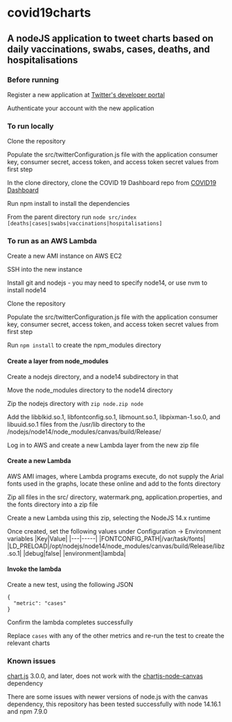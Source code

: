 # covid19charts
## A nodeJS application to tweet charts based on daily vaccinations, swabs, cases, deaths, and hospitalisations

### Before running
Register a new application at [Twitter's developer portal](https://developer.twitter.com/en/apps)

Authenticate your account with the new application 

### To run locally
Clone the repository

Populate the src/twitterConfiguration.js file with the application consumer key, consumer secret, access token, and access token secret values from first step

In the clone directory, clone the COVID 19 Dashboard repo from [COVID19 Dashboard](https://github.com/tetsujin1979/covid19dashboard)

Run npm install to install the dependencies

From the parent directory run `node src/index [deaths|cases|swabs|vaccinations|hospitalisations]`

### To run as an AWS Lambda
Create a new AMI instance on AWS EC2

SSH into the new instance 

Install git and nodejs - you may need to specify node14, or use nvm to install node14

Clone the repository

Populate the src/twitterConfiguration.js file with the application consumer key, consumer secret, access token, and access token secret values from first step

Run `npm install` to create the npm_modules directory

#### Create a layer from node_modules
Create a nodejs directory, and a node14 subdirectory in that

Move the node_modules directory to the node14 directory

Zip the nodejs directory with `zip node.zip node`

Add the libblkid.so.1, libfontconfig.so.1, libmount.so.1, libpixman-1.so.0, and libuuid.so.1 files from the /usr/lib directory to the /nodejs/node14/node_modules/canvas/build/Release/

Log in to AWS and create a new Lambda layer from the new zip file

#### Create a new Lambda
AWS AMI images, where Lambda programs execute, do not supply the Arial fonts used in the graphs, locate these online and add to the fonts directory

Zip all files in the src/ directory, watermark.png, application.properties, and the fonts directory into a zip file

Create a new Lambda using this zip, selecting the NodeJS 14.x runtime

Once created, set the following values under Configuration → Environment variables
|Key|Value|
|---|-----|
|FONTCONFIG_PATH|/var/task/fonts|
|LD_PRELOAD|/opt/nodejs/node14/node_modules/canvas/build/Release/libz.so.1|
|debug|false|
|environment|lambda|

#### Invoke the lambda
Create a new test, using the following JSON
```
{
  "metric": "cases"
}
```

Confirm the lambda completes successfully

Replace `cases` with any of the other metrics and re-run the test to create the relevant charts

### Known issues
[chart.js](https://www.chartjs.org/) 3.0.0, and later, does not work with the [chartjs-node-canvas](https://github.com/SeanSobey/ChartjsNodeCanvas) dependency

There are some issues with newer versions of node.js with the canvas dependency, this repository has been tested successfully with node 14.16.1 and npm 7.9.0
